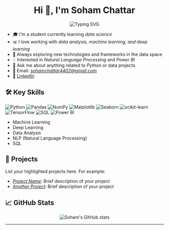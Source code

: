 <h1 align="center">Hi 👋, I'm Soham Chattar</h1>

<p align="center">
  <img src="https://readme-typing-svg.demolab.com?font=Fira+Code&pause=1000&width=435&lines=Aspiring+Data+Scientist+%7C+Student+%7C+Python+Enthusiast" alt="Typing SVG">
</p>

- 🎓 I’m a student currently learning *data science*  
- 📊 I love working with *data analysis, machine learning, and deep learning*  
- 🔬 Always exploring new technologies and frameworks in the data space  
- 💡 Interested in *Natural Language Processing* and *Power BI*  
- 💬 Ask me about anything related to *Python* or data projects  
- 📧 Email: *sohamchattar4402@gmail.com*  
- 🔗 [LinkedIn](https://www.linkedin.com/in/soham-chattar-1307a3311?utm_source=share&utm_campaign=share_via&utm_content=profile&utm_medium=android_app)

## 🛠 Key Skills

![Python](https://img.shields.io/badge/Python-3776AB?style=for-the-badge&logo=python&logoColor=white)
![Pandas](https://img.shields.io/badge/Pandas-150458?style=for-the-badge&logo=pandas&logoColor=white)
![NumPy](https://img.shields.io/badge/NumPy-013243?style=for-the-badge&logo=numpy&logoColor=white)
![Matplotlib](https://img.shields.io/badge/Matplotlib-11557c?style=for-the-badge&logo=matplotlib&logoColor=white)
![Seaborn](https://img.shields.io/badge/Seaborn-005571?style=for-the-badge)
![scikit-learn](https://img.shields.io/badge/scikit--learn-F7931E?style=for-the-badge&logo=scikit-learn&logoColor=white)
![TensorFlow](https://img.shields.io/badge/TensorFlow-FF6F00?style=for-the-badge&logo=tensorflow&logoColor=white)
![SQL](https://img.shields.io/badge/SQL-336791?style=for-the-badge&logo=postgresql&logoColor=white)
![Power BI](https://img.shields.io/badge/Power%20BI-F2C811?style=for-the-badge&logo=powerbi&logoColor=black)

- Machine Learning
- Deep Learning
- Data Analysis
- NLP (Natural Language Processing)
- SQL

## 🚀 Projects

List your highlighted projects here. For example:

- [*Project Name*](https://github.com/sohamchattar/project1): Brief description of your project
- [*Another Project*](https://github.com/sohamchattar/project2): Brief description of your project

## 📈 GitHub Stats

<p align="center">
  <img src="https://github-readme-stats.vercel.app/api?username=sohamchattar&show_icons=true&theme=radical" alt="Soham's GitHub stats">
</p>


---
